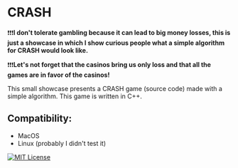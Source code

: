 # CRASH

❗❗❗**I don't tolerate gambling because it can lead to big money losses, this is just a showcase in which I show curious people what a simple algorithm for CRASH would look like.**

❗❗❗**Let's not forget that the casinos bring us only loss and that all the games are in favor of the casinos!**


This small showcase presents a CRASH game (source code) made with a simple algorithm.
This game is written in C++.
## Compatibility:
<ul>
<li>MacOS</li>
<li>Linux (probably I didn't test it)</li>
</ul>

[![MIT License](https://img.shields.io/badge/License-MIT-green.svg)](https://choosealicense.com/licenses/mit/)
